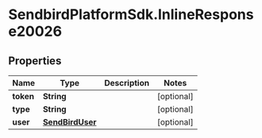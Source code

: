 # SendbirdPlatformSdk.InlineResponse20026

## Properties

Name | Type | Description | Notes
------------ | ------------- | ------------- | -------------
**token** | **String** |  | [optional] 
**type** | **String** |  | [optional] 
**user** | [**SendBirdUser**](SendBirdUser.md) |  | [optional] 


